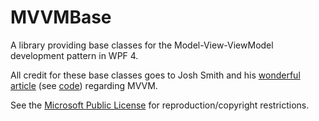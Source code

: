 MVVMBase
========

A library providing base classes for the Model-View-ViewModel development pattern in WPF 4.

All credit for these base classes goes to Josh Smith and his [wonderful article](http://msdn.microsoft.com/en-us/magazine/dd419663.aspx) (see [code](http://archive.msdn.microsoft.com/mag200902MVVM/Release/ProjectReleases.aspx?ReleaseId=2026)) regarding MVVM.

See the [Microsoft Public License](http://opensource.org/licenses/MS-PL) for reproduction/copyright restrictions.
